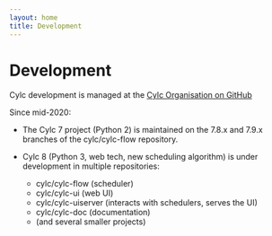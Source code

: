 ```yaml
---
layout: home
title: Development
---
```


# Development

Cylc development is managed at the [Cylc Organisation on
GitHub](https://github.com/cylc)

Since mid-2020:

- The Cylc 7 project (Python 2) is maintained on the 7.8.x and 7.9.x
  branches of the cylc/cylc-flow repository.

- Cylc 8 (Python 3, web tech, new scheduling algorithm) is under development in
  multiple repositories:
  - cylc/cylc-flow (scheduler)
  - cylc/cylc-ui (web UI)
  - cylc/cylc-uiserver (interacts with schedulers, serves the UI)
  - cylc/cylc-doc (documentation)
  - (and several smaller projects)
